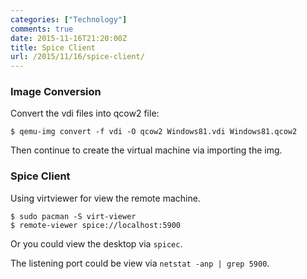 ```yaml
---
categories: ["Technology"]
comments: true
date: 2015-11-16T21:20:00Z
title: Spice Client
url: /2015/11/16/spice-client/
---
```


### Image Conversion
Convert the vdi files into qcow2 file:    

```
$ qemu-img convert -f vdi -O qcow2 Windows81.vdi Windows81.qcow2
```

Then continue to create the virtual machine via importing the img.    

### Spice Client
Using virtviewer for view the remote machine.   

```
$ sudo pacman -S virt-viewer
$ remote-viewer spice://localhost:5900
```
Or you could view the desktop via `spicec`.   

The listening port could be view via `netstat -anp | grep 5900`.       
